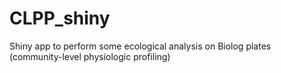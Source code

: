 # CLPP_shiny
Shiny app to perform some ecological analysis on Biolog plates (community-level physiologic profiling)
